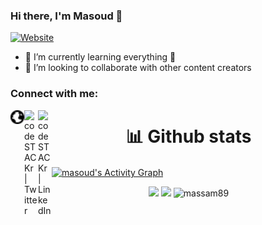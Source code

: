 ### Hi there, I'm Masoud 👋

[![Website](https://img.shields.io/website?label=masoudsam.com&style=for-the-badge&url=https%3A%2F%2Fcodestackr.com)](https://masoudsam.com)

- 🌱 I’m currently learning everything 🤣
- 👯 I’m looking to collaborate with other content creators

### Connect with me:

[<img align="left" alt="codeSTACKr.com" width="22px" src="https://raw.githubusercontent.com/iconic/open-iconic/master/svg/globe.svg" />][website]
[<img align="left" alt="codeSTACKr | Twitter" width="22px" src="https://cdn.jsdelivr.net/npm/simple-icons@v3/icons/twitter.svg" />][twitter]
[<img align="left" alt="codeSTACKr | LinkedIn" width="22px" src="https://cdn.jsdelivr.net/npm/simple-icons@v3/icons/linkedin.svg" />][linkedin]


<h1 align='center'>📊 Github stats</h1>

<a href="https://github.com/ashutosh00710/github-readme-activity-graph"><img align='center' alt="masoud's Activity Graph" src="https://activity-graph.herokuapp.com/graph?username=massam89&bg_color=000000&color=ffa726&line=ffd95b&point=ffc501&hide_border=true" /></a>
<p align='center'><img height="200x" src="https://github-readme-stats.vercel.app/api/top-langs/?username=massam89&theme=great-gatsby" />
<img height="200x" src="https://github-readme-stats.vercel.app/api?username=massam89&theme=great-gatsby" />
<img src="https://github-readme-streak-stats.herokuapp.com/?user=massam89&&theme=great-gatsby" alt="massam89" /></p>

[website]: https://masoudsam.com
[twitter]: https://twitter.com/masouds89
[linkedin]: linkedin.com/in/masouds89

